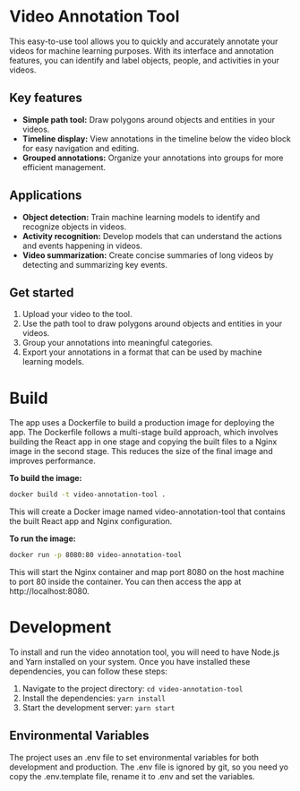 # Video Annotation Tool

This easy-to-use tool allows you to quickly and accurately annotate your videos for machine learning purposes.
With its interface and annotation features, you can identify and label objects, people, and activities in your videos.

## Key features

* **Simple path tool:** Draw polygons around objects and entities in your videos.
* **Timeline display:** View annotations in the timeline below the video block for easy navigation and editing.
* **Grouped annotations:** Organize your annotations into groups for more efficient management.

## Applications

* **Object detection:** Train machine learning models to identify and recognize objects in videos.
* **Activity recognition:** Develop models that can understand the actions and events happening in videos.
* **Video summarization:** Create concise summaries of long videos by detecting and summarizing key events.

## Get started

1. Upload your video to the tool.
2. Use the path tool to draw polygons around objects and entities in your videos.
3. Group your annotations into meaningful categories.
4. Export your annotations in a format that can be used by machine learning models.

# Build

The app uses a Dockerfile to build a production image for deploying the app.
The Dockerfile follows a multi-stage build approach, which involves building the React app in one stage and copying the
built files to a Nginx image in the second stage.
This reduces the size of the final image and improves performance.

**To build the image:**

```bash
docker build -t video-annotation-tool .
```

This will create a Docker image named video-annotation-tool that contains the built React app and Nginx configuration.

**To run the image:**

```bash
docker run -p 8080:80 video-annotation-tool
```

This will start the Nginx container and map port 8080 on the host machine to port 80 inside the container.
You can then access the app at http://localhost:8080.

# Development

To install and run the video annotation tool, you will need to have Node.js and Yarn installed on your system.
Once you have installed these dependencies, you can follow these steps:

1. Navigate to the project directory: `cd video-annotation-tool`
2. Install the dependencies: `yarn install`
3. Start the development server: `yarn start`

## Environmental Variables

The project uses an .env file to set environmental variables for both development and production.
The .env file is ignored by git, so you need yo copy the .env.template file, rename it to .env and set the variables.
